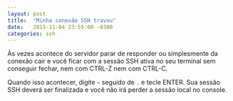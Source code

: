 ```yaml
---
layout: post
title:  "Minha conexão SSH travou"
date:   2015-11-04 23:55:00 -0300
categories: ssh
---
```

Às vezes acontece do servidor parar de responder ou simplesmente da conexão cair e você ficar com a sessão SSH ativa no seu terminal sem conseguir fechar, nem com CTRL-Z nem com CTRL-C.

Quando isso acontecer, digite `~` seguido de `.` e tecle ENTER. Sua sessão SSH deverá ser finalizada e você não irá perder a sessão local no console.
